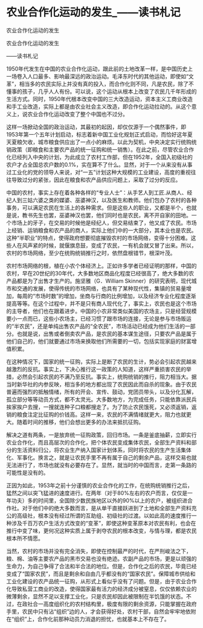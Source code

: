 # 农业合作化运动的发生_——读书札记

农业合作化运动的发生

农业合作化运动的发生

——读书札记

1950年代发生在中国的农业合作化运动，跟此前的土地改革一样，是中国历史上一场卷入人口最多、影响最深远的政治运动。毛泽东时代的其他运动，即使如“文革”，相当多的农民实际上并没有真的投入，而合作化则不同，凡是农民，除了不懂事的孩子，几乎人人有份。可以说，这个运动从根本上改变了农民几千年形成的生活方式。同时，1950年代根本改变中国的三大改造运动，资本主义工商业改造和手工业改造，实际上都是由农业社会主义改造，即合作化运动拉动的。从这个意义上，说农业合作化运动改变了整个中国也不过分。

这样一场掀动全国的政治运动，其最初的起因，却仅仅源于一个偶然事件，即1953年第一个五年计划启动，标志着新中国工业化规划正式启动，而恰好这年夏天夏粮欠收，城市粮食供应出了一点小的麻烦。以此为契机，中央决定实行统购统销政策（即粮食和主要农产品的统一征购和统一销售）。在此之前，尽管农业合作化已经列入中央的计划，为此成立了农村工作部，但在1952年，全国入初级社的农户才占全国总农户数的0.1%，实在算不了什么。显然，对于一个从来没有从事过工业化的党的领导人来说，对“一五”计划这种大规模的工业建设，高度的重视往往导致过分的紧张，因此在粮食和农产品供应问题上，采取了过分的反应。

中国的农村，事实上存在着各种各样的“专业人士”：从手艺人到工匠.从商人、经纪人到三姑六婆之类的媒婆、巫婆神汉，以及医生和教师。他们包办了农村的各种事务，可以满足农民在生活上的各种需求。但是这些人的职业，又都是半个，也就是说，教书先生也罢，巫婆神汉也罢，他们同时也是农民，离不开自家的田地。一个市场上的牙子，在交易的时候他是经纪人，但交易结束了，他又成了农民。市场上经销、运销粮食和农产品的商人，实际上他们中的一大部分，其本业也是农民。这种“半职业”的特点，使得政府想要彻底摧毁农村的市场网络，变得十分困难。这些人在风声紧的时候，就偃旗息鼓，变成了农民，一有机会就又冒了出来。所以，农村的市场网络，至少在统购统销推行之时，依然盘根错节，根深叶茂。

农村市场网络的根，植在小农个体经济上。正如许多学者已经证明的那样，中国的农村，早在20世纪的30年代，大多数地区商品化程度已经很高了，绝大多数的农产品都是为了出售才生产的。施坚雅（G．William Skinner）的研究表明，现代城市和交通的发展，使得传统的市场网络，也具有了某种现代性，集镇的贸易量增加，每周的“市场时数”的增加，坐商与行商的比例增加，以及经济专业化程度逐渐提高等等。在这个过程中，并不是只有商人现代化了，事实上，农民也是这个市场的主导者，他们也在跟着进步。中国的小农非常类似美国的农场主，只是经营规模要小一点而已，这些小农场主，已经习惯了跟市场的连接，无论是参与市场贩运的“半农民”，还是单纯出售农产品的“全农民”，市场活动已经成为他们生活的一部分。也就是说，出售或者倒卖农产品，是农民的基本谋生途径，只要农产品是属于他们自己的，他们就要通过市场来换取他们所需要的一切，包括实现家庭的财富增值积累。

在这种情况下，国家的统一征购，实际上是断了农民的生计，势必会引起农民越来越激烈的反抗。事实上，下决心推行这一政策的人知道，这样严重损害农民的举措，必然会引起农民的不满乃至反抗。事实上，统购统销的推行，阻力相当大。据当时新华社的内参反映，相当多的地方都出现了农民因此而自杀的现象。由于农民普遍而强烈的抵触情绪，所有的开会、宣传、鼓动，党团员带头，以及分化瓦解，孤立部分等等动员方式，都不太灵光。大多数地方，为完成任务，只能依靠派民兵挨家挨户去搜，一搜就连种子口粮都搜走了。为了防止农民饿死，又必须返销，返销的粮食注定比征购的价钱高。这样一来，农民的不满情绪就更大，阻力也就更大。随着时间的推移，他们会想出更多的办法来抵抗征购。

解决之道有两条，一是放弃统一征购政策，回归市场。一条是釜底抽薪，立即实行农业合作化，而且高层次的合作化，把个体农民变成集体农民，全部生产资料和部分的生活资料归公，将农业生产纳入国家计划体系，同时将农民的生产生活集体化、军事化。换言之，就是让农民手里不再有属于自己的剩余产品，这样交易也就无法进行了，市场也就没有必要存在了。显然，就当时的中国而言，走第一条路的可能性是没有的。

正因为如此，1953年之前十分谨慎的农业合作化的工作，在统购统销推行之后，猛然之间以突飞猛进的速度进行。在两年（对于80%左右的农户而言，仅仅是一年功夫）多的时间里，全国除少数民族地区以外的90%以上的农户，被组织进合作社。对于他们中的绝大多数而言，是从单干直接跃进到了土地和全部生产资料充公的高级社，根本没有经过所谓的互助组、初级社的过渡。以如此高的速度推行一种涉及千百万农户生活方式改变的“变革”，即使这种变革原本对农民有利，也会在推行中变了味，更何况这种实质上属于剥夺农民的根本改变，与情与理，都是农民根本所不情愿。

当然，农村的市场并没有完全消失，即使在控制最严的时代，在严刑峻法之下，粮、棉、油等主要农产品的黑市交易也没有绝迹。农副产品的市场，更是以顽强的生命力，为自己争得了合法和半合法的地位。但是，合作化之后的农民，毕竟已经变成了“国家农民”，而且是剩余和自由几乎都没有的“国家农民”。保障城市供给和工业化建设的农产品统一征购，从形式上看似乎没有了问题。但是，由于农业合作化导致私营工商业的改造，使得国家最有活力的经济成分被窒息，仅仅依赖农业的微薄剩余，显然不足以支撑工业化，只是农民却因此被限制在半饥饿的状态。不过，在政社合一高度组织化的农村结构里，极度有限的剩余资源，只能掌握在政府手里，农民中只有沾“组织”边的人，才会获得好处，农村干部，自然会牢牢地依附在“组织”上，合作化前那种动员力消退的担忧，也就基本上不存在了。